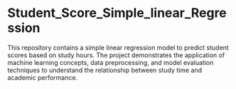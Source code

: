# Student_Score_Simple_linear_Regression
This repository contains a simple linear regression model to predict student scores based on study hours. The project demonstrates the application of machine learning concepts, data preprocessing, and model evaluation techniques to understand the relationship between study time and academic performance.
